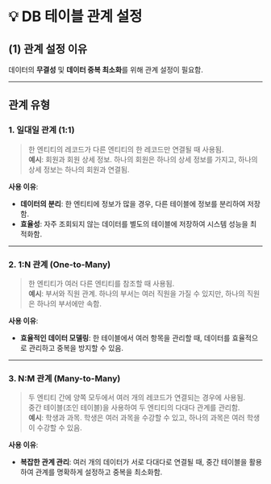 # 💡 DB 테이블 관계 설정

## (1) 관계 설정 이유

데이터의 **무결성** 및 **데이터 중복 최소화**를 위해 관계 설정이 필요함.

---

## 관계 유형

### 1. 일대일 관계 (1:1)
> 한 엔티티의 레코드가 다른 엔티티의 한 레코드만 연결될 때 사용됨.  
> **예시**: 회원과 회원 상세 정보. 하나의 회원은 하나의 상세 정보를 가지고, 하나의 상세 정보는 하나의 회원과 연결됨.  

**사용 이유**:
- **데이터의 분리**: 한 엔티티에 정보가 많을 경우, 다른 테이블에 정보를 분리하여 저장함.  
- **효율성**: 자주 조회되지 않는 데이터를 별도의 테이블에 저장하여 시스템 성능을 최적화함.

---

### 2. 1:N 관계 (One-to-Many)
> 한 엔티티가 여러 다른 엔티티를 참조할 때 사용됨.  
> **예시**: 부서와 직원 관계. 하나의 부서는 여러 직원을 가질 수 있지만, 하나의 직원은 하나의 부서에만 속함.  

**사용 이유**:
- **효율적인 데이터 모델링**: 한 테이블에서 여러 항목을 관리할 때, 데이터를 효율적으로 관리하고 중복을 방지할 수 있음.

---

### 3. N:M 관계 (Many-to-Many)
> 두 엔티티 간에 양쪽 모두에서 여러 개의 레코드가 연결되는 경우에 사용됨.  
> 중간 테이블(조인 테이블)을 사용하여 두 엔티티의 다대다 관계를 관리함.  
> **예시**: 학생과 과목. 학생은 여러 과목을 수강할 수 있고, 하나의 과목은 여러 학생이 수강할 수 있음.  

**사용 이유**:
- **복잡한 관계 관리**: 여러 개의 데이터가 서로 다대다로 연결될 때, 중간 테이블을 활용하여 관계를 명확하게 설정하고 중복을 최소화함.
